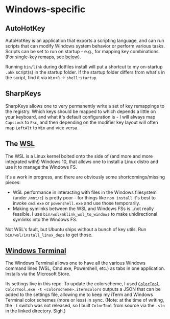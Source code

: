 # Windows-specific

## AutoHotKey

AutoHotKey is an application that exports a scripting language, and can run scripts that can modify Windows system behavior or perform various tasks. Scripts can be set to run on startup - e.g., for mapping key combinations. (For single-key remaps, see [below](#SharpKeys)).

Running `bin/link` during dotfiles install will put a shortcut to my on-startup `.ahk` script(s) in the startup folder. If the startup folder differs from what's in the script, find it via `Win+R` -> `shell:startup`.

## SharpKeys

SharpKeys allows one to very permanently write a set of key remappings to the registry. Which keys should be mapped to which depends a little on your keyboard, and what it's default configuration is - I will always map `CapsLock` to `Esc`, and then depending on the modifier key layout will often map `LeftAlt` to `Win` and vice versa.

## The [WSL](https://docs.microsoft.com/en-us/windows/wsl/faq)

The WSL is a Linux kernel bolted onto the side of (and more and more integrated with!) Windows 10, that allows one to install a Linux distro and use it to manage the Windows FS.

It's a work in progress, and there are obviously some shortcomings/missing pieces:
- WSL performance in interacting with files in the Windows filesystem (under `/mnt/c`) is pretty poor - for things like `npm install` it's best to invoke `cmd.exe` or `powershell.exe` and use those temporarily.
- Making symlinks between the WSL and Windows FSs is...not really feasible. I use `bin/wsl/mklink_wsl_to_windows` to make unidirectional symlinks into the Windows FS.

Not WSL's fault, but Ubuntu ships without a bunch of key utils. Run `bin/wsl/install_linux_deps` to get those.

## [Windows Terminal](https://github.com/microsoft/terminal)

The Windows Terminal allows one to have all the various Windows command lines (WSL, Cmd.exe, Powershell, etc.) as tabs in one application. Installs via the Microsoft Store.

Its settings live in this repo. To update the colorscheme, I used [`ColorTool`](https://github.com/Microsoft/Terminal/tree/master/src/tools/ColorTool). `ColorTool.exe -t <colorscheme>.itermcolors` outputs a JSON that can be added to the settings file, allowing me to keep my iTerm and Windows Terminal color schemes (more or less) in sync. (Note: at the time of writing, the `-t` switch was not released, so I built `ColorTool` from source via the `.sln` in the linked directory. Sigh.)
